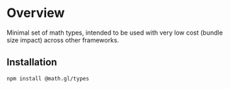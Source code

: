 # Overview

Minimal set of math types, intended to be used with very low cost (bundle size impact)
across other frameworks.

## Installation

```bash
npm install @math.gl/types
```
